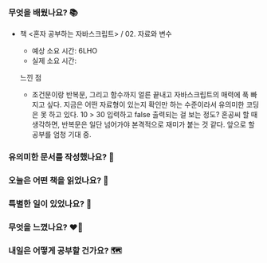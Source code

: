 ### 무엇을 배웠나요? 📚
- 책 <혼자 공부하는 자바스크립트> / 02. 자료와 변수
    - 예상 소요 시간: 6LHO
    - 실제 소요 시간:

    느낀 점
    - 조건문이랑 반복문, 그리고 함수까지 얼른 끝내고 자바스크립트의 매력에 푹 빠지고 싶다. 지금은 어떤 자료형이 있는지 확인만 하는 수준이라서 유의미한 코딩은 못 하고 있다. 10 > 30 입력하고 false 출력되는 걸 보는 정도? 혼공씨 할 때 생각하면, 반복문은 일단 넘어가야 본격적으로 재미가 붙는 것 같다. 앞으로 할 공부를 엄청 기대 중.

### 유의미한 문서를 작성했나요? 📝

### 오늘은 어떤 책을 읽었나요? 📖

### 특별한 일이 있었나요? 🧳

### 무엇을 느꼈나요? ❤️‍🔥

### 내일은 어떻게 공부할 건가요? 🗺